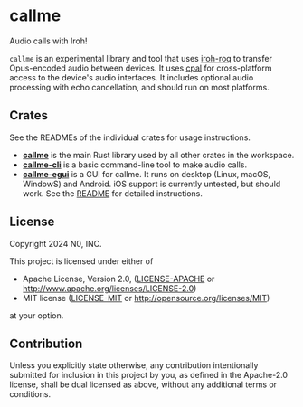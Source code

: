 # callme

Audio calls with Iroh!

`callme` is an experimental library and tool that uses [iroh-roq](https://github.com/dignifiedquire/iroh-roq) to transfer Opus-encoded audio between devices. It uses [cpal](https://github.com/RustAudio/cpal) for cross-platform access to the device's audio interfaces. It includes optional audio processing with echo cancellation, and should run on most platforms.

## Crates

See the READMEs of the individual crates for usage instructions.

* **[callme](callme)** is the main Rust library used by all other crates in the workspace.
* **[callme-cli](callme-cli)** is a basic command-line tool to make audio calls.
* **[callme-egui](callme-egui)** is a GUI for callme. It runs on desktop (Linux, macOS, WindowS) and Android. iOS support is currently untested, but should work. See the [README](callme-egui/README.md) for detailed instructions.

## License

Copyright 2024 N0, INC.

This project is licensed under either of

 * Apache License, Version 2.0, ([LICENSE-APACHE](LICENSE-APACHE) or
   http://www.apache.org/licenses/LICENSE-2.0)
 * MIT license ([LICENSE-MIT](LICENSE-MIT) or
   http://opensource.org/licenses/MIT)

at your option.

## Contribution

Unless you explicitly state otherwise, any contribution intentionally submitted for inclusion in this project by you, as defined in the Apache-2.0 license, shall be dual licensed as above, without any additional terms or conditions.

